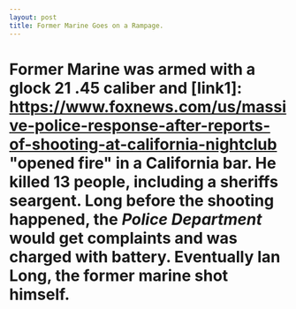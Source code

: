 ```yaml
---
layout: post
title: Former Marine Goes on a Rampage.
--- 
```


# Former Marine was armed with a glock 21 .45 caliber and [link1]: https://www.foxnews.com/us/massive-police-response-after-reports-of-shooting-at-california-nightclub "opened fire" in a California bar. He killed 13 people, including a sheriffs seargent. Long before the shooting happened, the _Police Department_ would get complaints and was charged with battery. Eventually Ian Long, the former marine shot himself.
